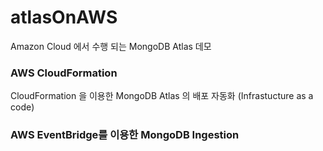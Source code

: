 # atlasOnAWS

Amazon Cloud 에서 수행 되는 MongoDB Atlas 데모


### AWS CloudFormation
CloudFormation 을 이용한 MongoDB Atlas 의 배포 자동화 (Infrastucture as a code)


### AWS EventBridge를 이용한 MongoDB Ingestion
